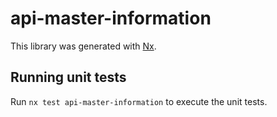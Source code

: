 # api-master-information

This library was generated with [Nx](https://nx.dev).

## Running unit tests

Run `nx test api-master-information` to execute the unit tests.
